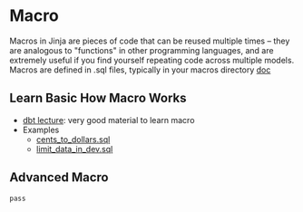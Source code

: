 # Macro 

Macros in Jinja are pieces of code that can be reused multiple times – they are analogous to "functions" in other programming languages, and are extremely useful if you find yourself repeating code across multiple models. 
Macros are defined in .sql files, typically in your macros directory [doc](https://docs.getdbt.com/reference/project-configs/macro-paths)

## Learn Basic How Macro Works
- [dbt lecture](https://learn.getdbt.com/learn/course/jinja-macros-and-packages/working-with-macros-60min/macros?page=1): very good material to learn macro 
- Examples 
  - [cents_to_dollars.sql](https://github.com/lilizhoou/dbt-projects/blob/main/macros/learn-macro/cents_to_dollars.sql)
  - [limit_data_in_dev.sql](https://github.com/lilizhoou/dbt-projects/blob/main/macros/learn-macro/limit_data_in_dev.sql)


## Advanced Macro
    pass

